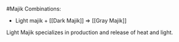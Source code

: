 #Majik 
Combinations:
- Light majik + [[Dark Majik]] => [[Gray Majik]]

Light Majik specializes in production and release of heat and light.